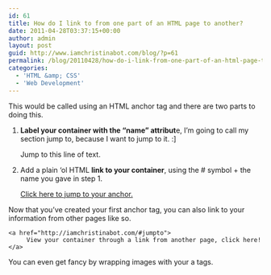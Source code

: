 ```yaml
---
id: 61
title: How do I link to from one part of an HTML page to another?
date: 2011-04-28T03:37:15+00:00
author: admin
layout: post
guid: http://www.iamchristinabot.com/blog/?p=61
permalink: /blog/20110428/how-do-i-link-from-one-part-of-an-html-page-to-another/
categories:
  - 'HTML &amp; CSS'
  - 'Web Development'
---
```

This would be called using an HTML anchor tag and there are two parts to doing this.

1. **Label your container with the &#8220;name&#8221; attribut**e, I&#8217;m going to call my section jump to, because I want to jump to it. :]


    <a name="jumpto">Jump to this line of text.</a>



2. Add a plain &#8216;ol HTML **link to your container**, using the # symbol + the name you gave in step 1.


    <a href="#jumpto">Click here to jump to your anchor.</a>



Now that you&#8217;ve created your first anchor tag, you can also link to your information from other pages like so.


    <a href="http://iamchristinabot.com/#jumpto">
         View your container through a link from another page, click here!
    </a>



You can even get fancy by wrapping images with your a tags.
